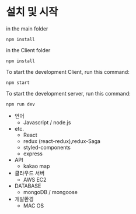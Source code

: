 

# 설치 및 시작
  in the main folder
  ```
  npm install
  ```
  in the Client folder
  ```
  npm install
  ```
  To start the development Client, run this command:
  ```
  npm start
  ```
  To start the development server, run this command:
  ```
  npm run dev
  ```


- 언어
  - Javascript / node.js
 - etc. 
   - React
   - redux (react-redux),redux-Saga
   - styled-components
   - express
 - API
    - kakao map
- 클라우드 서버
   - AWS EC2
- DATABASE 
  - mongoDB / mongoose
- 개발환경
  - MAC OS

 

  

   
  
  

  
